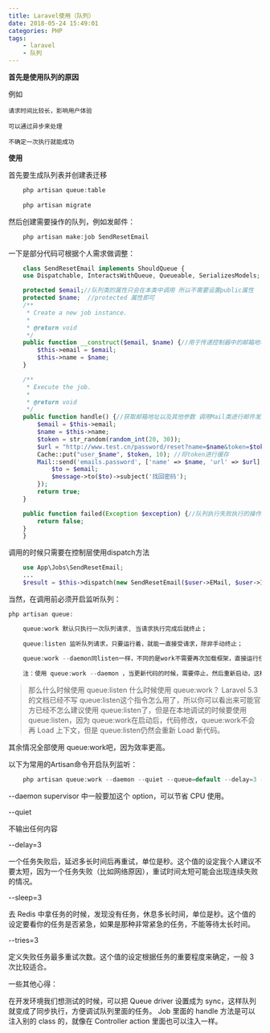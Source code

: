```yaml
---
title: Laravel使用（队列）
date: 2018-05-24 15:49:01
categories: PHP
tags:
	- laravel
	- 队列
---
```

**首先是使用队列的原因**

例如

    请求时间比较长，影响用户体验
    
    可以通过异步来处理
    
    不确定一次执行就能成功

<!--more-->
**使用**

首先要生成队列表并创建表迁移
```php
    php artisan queue:table
    
    php artisan migrate
```
然后创建需要操作的队列，例如发邮件：
```php
    php artisan make:job SendResetEmail
```
一下是部分代码可根据个人需求做调整：
```php
    class SendResetEmail implements ShouldQueue {
	use Dispatchable, InteractsWithQueue, Queueable, SerializesModels;

	protected $email;//队列类的属性只会在本类中调用 所以不需要设置public属性
	protected $name;  //protected 属性即可
	/**
	 * Create a new job instance.
	 *
	 * @return void
	 */
	public function __construct($email, $name) {//用于传递控制器中的邮箱地址以及其他参数，可以为对象
		$this->email = $email;
		$this->name = $name;
	}

	/**
	 * Execute the job.
	 *
	 * @return void
	 */
	public function handle() {//获取邮箱地址以及其他参数 调用Mail类进行邮件发送
		$email = $this->email;
		$name = $this->name;
		$token = str_random(random_int(20, 30));
		$url = "http://www.test.cn/password/reset?name=$name&token=$token";
		Cache::put("user_$name", $token, 10); //将token进行缓存
		Mail::send('emails.password', ['name' => $name, 'url' => $url], function ($message) use ($email) {
			$to = $email;
			$message->to($to)->subject('找回密码');
		});
		return true;
	}

	public function failed(Exception $exception) {//队列执行失败执行的操作
		return false;
	}
    }

```
调用的时候只需要在控制层使用dispatch方法
```php
    use App\Jobs\SendResetEmail;
	...
    $result = $this->dispatch(new SendResetEmail($user->EMail, $user->ID));
```
当然，在调用前必须开启监听队列：
```php
php artisan queue:

    queue:work 默认只执行一次队列请求, 当请求执行完成后就终止；
    
    queue:listen 监听队列请求，只要运行着，就能一直接受请求，除非手动终止；
    
    queue:work --daemon同listen一样，不同的是work不需要再次加载框架，直接运行任务，一般推荐使用这个来处理队列监听。
    
    注：使用 queue:work --daemon ，当更新代码的时候，需要停止，然后重新启动，这样才能把修改的代码应用上。
```
> 那么什么时候使用 queue:listen 什么时候使用 queue:work？
> Laravel 5.3 的文档已经不写 queue:listen这个指令怎么用了，所以你可以看出来可能官方已经不怎么建议使用 queue:listen了，但是在本地调试的时候要使用 queue:listen，因为 queue:work在启动后，代码修改，queue:work不会再 Load 上下文，但是 queue:listen仍然会重新 Load 新代码。

其余情况全部使用 queue:work吧，因为效率更高。

以下为常用的Artisan命令开启队列监听：
```php
    php artisan queue:work --daemon --quiet --queue=default --delay=3 --sleep=3 --tries=3
```
--daemon
supervisor 中一般要加这个 option，可以节省 CPU 使用。

--quiet

不输出任何内容

--delay=3

一个任务失败后，延迟多长时间后再重试，单位是秒。这个值的设定我个人建议不要太短，因为一个任务失败（比如网络原因），重试时间太短可能会出现连续失败的情况。

--sleep=3

去 Redis 中拿任务的时候，发现没有任务，休息多长时间，单位是秒。这个值的设定要看你的任务是否紧急，如果是那种非常紧急的任务，不能等待太长时间。

--tries=3

定义失败任务最多重试次数。这个值的设定根据任务的重要程度来确定，一般 3 次比较适合。

一些其他心得：

在开发环境我们想测试的时候，可以把 Queue driver 设置成为 sync，这样队列就变成了同步执行，方便调试队列里面的任务。
Job 里面的 handle 方法是可以注入别的 class 的，就像在 Controller action 里面也可以注入一样。